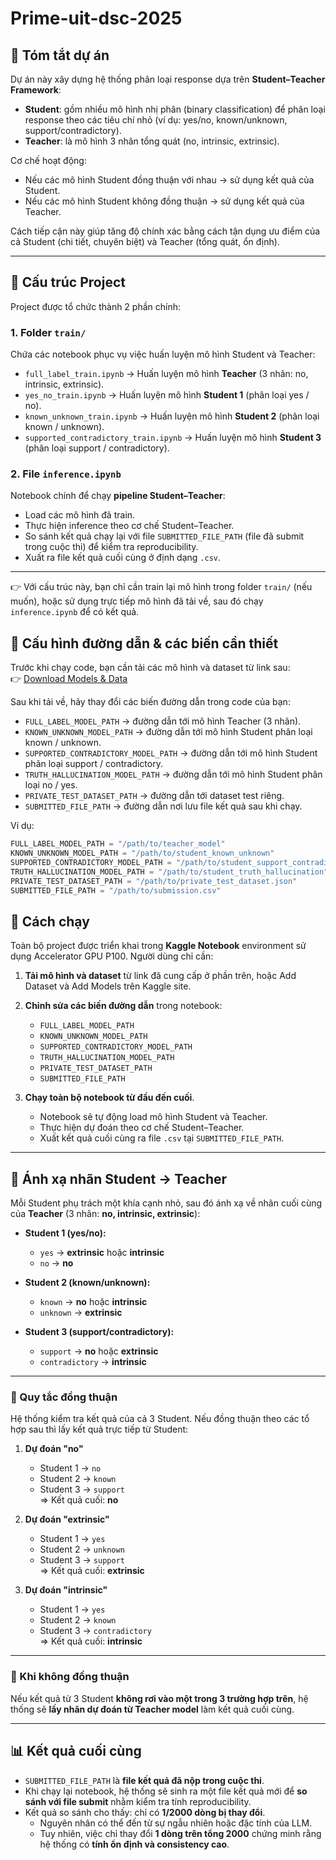 # Prime-uit-dsc-2025

## 📌 Tóm tắt dự án

Dự án này xây dựng hệ thống phân loại response dựa trên **Student–Teacher Framework**:

- **Student**: gồm nhiều mô hình nhị phân (binary classification) để phân loại response theo các tiêu chí nhỏ (ví dụ: yes/no, known/unknown, support/contradictory).
- **Teacher**: là mô hình 3 nhãn tổng quát (no, intrinsic, extrinsic).

Cơ chế hoạt động:

- Nếu các mô hình Student đồng thuận với nhau → sử dụng kết quả của Student.
- Nếu các mô hình Student không đồng thuận → sử dụng kết quả của Teacher.

Cách tiếp cận này giúp tăng độ chính xác bằng cách tận dụng ưu điểm của cả Student (chi tiết, chuyên biệt) và Teacher (tổng quát, ổn định).

---

## 📂 Cấu trúc Project

Project được tổ chức thành 2 phần chính:

### 1. Folder `train/`

Chứa các notebook phục vụ việc huấn luyện mô hình Student và Teacher:

- `full_label_train.ipynb` → Huấn luyện mô hình **Teacher** (3 nhãn: no, intrinsic, extrinsic).
- `yes_no_train.ipynb` → Huấn luyện mô hình **Student 1** (phân loại yes / no).
- `known_unknown_train.ipynb` → Huấn luyện mô hình **Student 2** (phân loại known / unknown).
- `supported_contradictory_train.ipynb` → Huấn luyện mô hình **Student 3** (phân loại support / contradictory).

### 2. File `inference.ipynb`

Notebook chính để chạy **pipeline Student–Teacher**:

- Load các mô hình đã train.
- Thực hiện inference theo cơ chế Student–Teacher.
- So sánh kết quả chạy lại với file `SUBMITTED_FILE_PATH` (file đã submit trong cuộc thi) để kiểm tra reproducibility.
- Xuất ra file kết quả cuối cùng ở định dạng `.csv`.

---

👉 Với cấu trúc này, bạn chỉ cần train lại mô hình trong folder `train/` (nếu muốn), hoặc sử dụng trực tiếp mô hình đã tải về, sau đó chạy `inference.ipynb` để có kết quả.

## 📂 Cấu hình đường dẫn & các biến cần thiết

Trước khi chạy code, bạn cần tải các mô hình và dataset từ link sau:  
👉 [Download Models & Data](https://drive.google.com/drive/folders/1lz7xs34445r4R7mJQBLb-BdVUU6Ss7-B)

Sau khi tải về, hãy thay đổi các biến đường dẫn trong code của bạn:

- `FULL_LABEL_MODEL_PATH` → đường dẫn tới mô hình Teacher (3 nhãn).
- `KNOWN_UNKNOWN_MODEL_PATH` → đường dẫn tới mô hình Student phân loại known / unknown.
- `SUPPORTED_CONTRADICTORY_MODEL_PATH` → đường dẫn tới mô hình Student phân loại support / contradictory.
- `TRUTH_HALLUCINATION_MODEL_PATH` → đường dẫn tới mô hình Student phân loại no / yes.
- `PRIVATE_TEST_DATASET_PATH` → đường dẫn tới dataset test riêng.
- `SUBMITTED_FILE_PATH` → đường dẫn nơi lưu file kết quả sau khi chạy.

Ví dụ:

```python
FULL_LABEL_MODEL_PATH = "/path/to/teacher_model"
KNOWN_UNKNOWN_MODEL_PATH = "/path/to/student_known_unknown"
SUPPORTED_CONTRADICTORY_MODEL_PATH = "/path/to/student_support_contradictory"
TRUTH_HALLUCINATION_MODEL_PATH = "/path/to/student_truth_hallucination"
PRIVATE_TEST_DATASET_PATH = "/path/to/private_test_dataset.json"
SUBMITTED_FILE_PATH = "/path/to/submission.csv"
```

## 🚀 Cách chạy

Toàn bộ project được triển khai trong **Kaggle Notebook** environment sử dụng Accelerator GPU P100. Người dùng chỉ cần:

1. **Tải mô hình và dataset** từ link đã cung cấp ở phần trên, hoặc Add Dataset và Add Models trên Kaggle site.
2. **Chỉnh sửa các biến đường dẫn** trong notebook:

   - `FULL_LABEL_MODEL_PATH`
   - `KNOWN_UNKNOWN_MODEL_PATH`
   - `SUPPORTED_CONTRADICTORY_MODEL_PATH`
   - `TRUTH_HALLUCINATION_MODEL_PATH`
   - `PRIVATE_TEST_DATASET_PATH`
   - `SUBMITTED_FILE_PATH`

3. **Chạy toàn bộ notebook từ đầu đến cuối**.
   - Notebook sẽ tự động load mô hình Student và Teacher.
   - Thực hiện dự đoán theo cơ chế Student–Teacher.
   - Xuất kết quả cuối cùng ra file `.csv` tại `SUBMITTED_FILE_PATH`.

---

## 🧩 Ánh xạ nhãn Student → Teacher

Mỗi Student phụ trách một khía cạnh nhỏ, sau đó ánh xạ về nhãn cuối cùng của **Teacher** (3 nhãn: **no, intrinsic, extrinsic**):

- **Student 1 (yes/no):**  
  - `yes` → **extrinsic** hoặc **intrinsic**  
  - `no` → **no**

- **Student 2 (known/unknown):**  
  - `known` → **no** hoặc **intrinsic**  
  - `unknown` → **extrinsic**

- **Student 3 (support/contradictory):**  
  - `support` → **no** hoặc **extrinsic**  
  - `contradictory` → **intrinsic**

---

### 🔑 Quy tắc đồng thuận
Hệ thống kiểm tra kết quả của cả 3 Student. Nếu đồng thuận theo các tổ hợp sau thì lấy kết quả trực tiếp từ Student:

1. **Dự đoán "no"**  
   - Student 1 → `no`  
   - Student 2 → `known`  
   - Student 3 → `support`  
   ⇒ Kết quả cuối: **no**

2. **Dự đoán "extrinsic"**  
   - Student 1 → `yes`  
   - Student 2 → `unknown`  
   - Student 3 → `support`  
   ⇒ Kết quả cuối: **extrinsic**

3. **Dự đoán "intrinsic"**  
   - Student 1 → `yes`  
   - Student 2 → `known`  
   - Student 3 → `contradictory`  
   ⇒ Kết quả cuối: **intrinsic**

---

### 📌 Khi không đồng thuận
Nếu kết quả từ 3 Student **không rơi vào một trong 3 trường hợp trên**, hệ thống sẽ **lấy nhãn dự đoán từ Teacher model** làm kết quả cuối cùng.


---

## 📊 Kết quả cuối cùng

- `SUBMITTED_FILE_PATH` là **file kết quả đã nộp trong cuộc thi**.
- Khi chạy lại notebook, hệ thống sẽ sinh ra một file kết quả mới để **so sánh với file submit** nhằm kiểm tra tính reproducibility.
- Kết quả so sánh cho thấy: chỉ có **1/2000 dòng bị thay đổi**.
  - Nguyên nhân có thể đến từ sự ngẫu nhiên hoặc đặc tính của LLM.
  - Tuy nhiên, việc chỉ thay đổi **1 dòng trên tổng 2000** chứng minh rằng hệ thống có **tính ổn định và consistency cao**.
